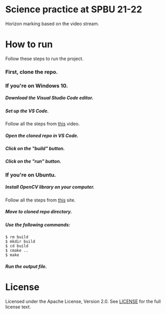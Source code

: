 # Science practice at SPBU 21-22
 Horizon marking based on the video stream.

# How to run
 Follow these steps to run the project.
 ### First, clone the repo.
 ### If you're on Windows 10.
 ##### Download the Visual Studio Code editor.
 ##### Set up the VS Code.
   Follow all the steps from [this](https://www.youtube.com/watch?v=m9HBM1m_EMU) video.
 ##### Open the cloned repo in VS Code.
 ##### Click on the "build" button.
 ##### Click on the "run" button.
 ### If you're on Ubuntu.
 ##### Install OpenCV library on your computer.
   Follow all the steps from [this](http://www.codebind.com/python/install-opencv-ubuntu-16-04-lts-python/) site.
 ##### Move to cloned repo directory.
 ##### Use the following commands:
  ```console
  $ rm build
  $ mkdir build
  $ cd build 
  $ cmake ..
  $ make
  ```
 ##### Run the output file.

# License
 Licensed under the Apache License, Version 2.0. See [LICENSE](LICENSE) for the full license text.
